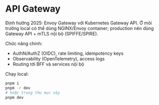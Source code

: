# API Gateway

Định hướng 2025: Envoy Gateway với Kubernetes Gateway API. Ở môi trường local có thể dùng NGINX/Envoy container; production nên dùng Gateway API + mTLS nội bộ (SPIFFE/SPIRE).

Chức năng chính:
- AuthN/AuthZ (OIDC), rate limiting, idempotency keys
- Observability (OpenTelemetry), access logs
- Routing tới BFF và services nội bộ

Chạy local:
```bash
pnpm i
pnpm -r dev
# hoặc trong thư mục này
pnpm dev
```


